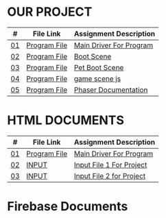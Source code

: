 # OUR PROJECT


|   #    | File Link       | Assignment Description                          |
|------- |-------------------|-------------------------------------------------|
| [01](.MainScene.js) |  [Program File](./MainScene.js) | [ Main Driver For Program](./MainScene.js)|
| [02](.BootScene.js) |  [Program File](./BootScene.js) | [ Boot Scene](./BootScene.js)|
| [03](.bootpet.js) |  [Program File](./bootpet.js) | [ Pet Boot Scene](./bootpet.js)|
| [04](.game.js) |  [Program File](./game.js) | [ game scene js](./game.js)|
| [05](.phaser.js) |  [Program File](./phaser.js) | [ Phaser Documentation](./phaser.js)|

# HTML DOCUMENTS

|   #    | File Link       | Assignment Description                          |
|------- |-------------------|-------------------------------------------------|
| [01](.forget_password.html) |  [Program File](./forget_password.html) | [ Main Driver For Program](./forget_password.html)|
| [02](.index.html) |  [INPUT](./index.html) | [ Input File 1 For Project](./index.html)   |
| [03](.login.html) |  [INPUT](./login.html) | [ Input File 2 for Project](./login.html)   |

# Firebase Documents

